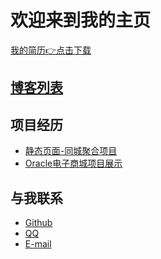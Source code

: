 <html>
<head>
    <meta charset="utf-8">
    <title>VioletBenin</title>
    <link rel="icon" href="icon.ico">
</head>
</html>

# 欢迎来到我的主页

[我的简历👉点击下载](测试开发实习生-徐贝宁.pdf)

## [博客列表](/blog)

## 项目经历

- [静态页面-同城聚合项目](/project1/index.html)
- [Oracle电子商城项目展示](https://violetbenin.github.io/ORACLE_PRACTICAL_TRAINING/)



## 与我联系
 - [Github](https://github.com/VioletBenin)
 - [QQ](tencent://message/?uin=625310165&Site=&Menu=yes)
 - [E-mail](mailto:violetbenin@qq.com)
